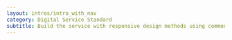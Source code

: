```yaml
---
layout: intros/intro_with_nav
category: Digital Service Standard
subtitle: Build the service with responsive design methods using common design patterns and the style guide for digital content.
---
```

